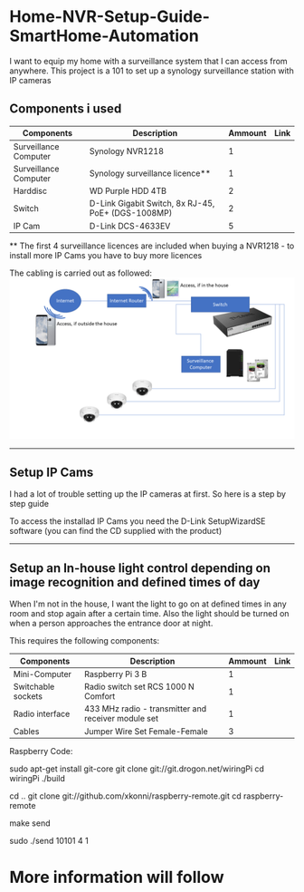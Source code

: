 # Home-NVR-Setup-Guide-SmartHome-Automation

I want to equip my home with a surveillance system that I can access from anywhere. This project is a 101 to set up a synology surveillance station with IP cameras

## Components i used

| Components | Description  | Ammount | Link |
| ------------- | ------------- | ------------- | ------------- |
| Surveillance Computer | Synology NVR1218  | 1  | |
| Surveillance Computer | Synology surveillance licence**  | 1  | |
| Harddisc | WD Purple HDD 4TB | 2 | |
| Switch | D-Link Gigabit Switch, 8x RJ-45, PoE+ (DGS-1008MP) | 2 | |
| IP Cam | D-Link DCS-4633EV | 5 | |


** The first 4 surveillance licences are included when buying a NVR1218 -  to install more IP Cams you have to buy more licences

The cabling is carried out as followed:
<img src= "images/Setup.png" width="800">

---
## Setup IP Cams
I had a lot of trouble setting up the IP cameras at first. So here is a step by step guide

To access the installad IP Cams you need the D-Link SetupWizardSE software (you can find the CD supplied with the product)



---
## Setup an In-house light control depending on image recognition and  defined times of day
When I'm not in the house, I want the light to go on at defined times in any room and stop again after a certain time. Also the light should be turned on when a person approaches the entrance door at night.

This requires the following components:

| Components | Description  | Ammount | Link |
| ------------- | ------------- | ------------- | ------------- |
| Mini-Computer | Raspberry Pi 3 B  | 1  | |
| Switchable sockets | Radio switch set RCS 1000 N Comfort  | 1  | |
| Radio interface |433 MHz radio - transmitter and receiver module set  | 1 | |
| Cables | Jumper Wire Set Female-Female | 3 | |


Raspberry Code:

sudo apt-get install git-core
git clone git://git.drogon.net/wiringPi
cd wiringPi
./build

cd ..
git clone git://github.com/xkonni/raspberry-remote.git
cd raspberry-remote

make send

sudo ./send 10101 4 1


# More information will follow
